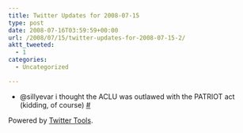 ```yaml
---
title: Twitter Updates for 2008-07-15
type: post
date: 2008-07-16T03:59:59+00:00
url: /2008/07/15/twitter-updates-for-2008-07-15-2/
aktt_tweeted:
  - 1
categories:
  - Uncategorized

---
```

<ul class="aktt_tweet_digest">
  <li>
    @sillyevar i thought the ACLU was outlawed with the PATRIOT act (kidding, of course) <a href="http://twitter.com/dangoor/statuses/859306732">#</a>
  </li>
</ul>

<p class="aktt_credit">
  Powered by <a href="http://alexking.org/projects/wordpress">Twitter Tools</a>.
</p>